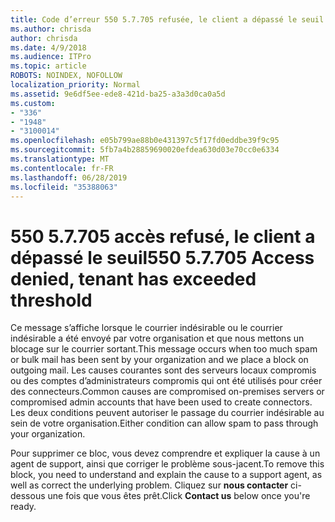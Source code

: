 ```yaml
---
title: Code d’erreur 550 5.7.705 refusée, le client a dépassé le seuil
ms.author: chrisda
author: chrisda
ms.date: 4/9/2018
ms.audience: ITPro
ms.topic: article
ROBOTS: NOINDEX, NOFOLLOW
localization_priority: Normal
ms.assetid: 9e6df5ee-ede8-421d-ba25-a3a3d0ca0a5d
ms.custom:
- "336"
- "1948"
- "3100014"
ms.openlocfilehash: e05b799ae88b0e431397c5f17fd0eddbe39f9c95
ms.sourcegitcommit: 5fb7a4b28859690020efdea630d03e70cc0e6334
ms.translationtype: MT
ms.contentlocale: fr-FR
ms.lasthandoff: 06/28/2019
ms.locfileid: "35388063"
---
```

# <a name="550-57705-access-denied-tenant-has-exceeded-threshold"></a><span data-ttu-id="ef3f2-102">550 5.7.705 accès refusé, le client a dépassé le seuil</span><span class="sxs-lookup"><span data-stu-id="ef3f2-102">550 5.7.705 Access denied, tenant has exceeded threshold</span></span>

<span data-ttu-id="ef3f2-103">Ce message s’affiche lorsque le courrier indésirable ou le courrier indésirable a été envoyé par votre organisation et que nous mettons un blocage sur le courrier sortant.</span><span class="sxs-lookup"><span data-stu-id="ef3f2-103">This message occurs when too much spam or bulk mail has been sent by your organization and we place a block on outgoing mail.</span></span>
<span data-ttu-id="ef3f2-104">Les causes courantes sont des serveurs locaux compromis ou des comptes d’administrateurs compromis qui ont été utilisés pour créer des connecteurs.</span><span class="sxs-lookup"><span data-stu-id="ef3f2-104">Common causes are compromised on-premises servers or compromised admin accounts that have been used to create connectors.</span></span> <span data-ttu-id="ef3f2-105">Les deux conditions peuvent autoriser le passage du courrier indésirable au sein de votre organisation.</span><span class="sxs-lookup"><span data-stu-id="ef3f2-105">Either condition can allow spam to pass through your organization.</span></span>

<span data-ttu-id="ef3f2-106">Pour supprimer ce bloc, vous devez comprendre et expliquer la cause à un agent de support, ainsi que corriger le problème sous-jacent.</span><span class="sxs-lookup"><span data-stu-id="ef3f2-106">To remove this block, you need to understand and explain the cause to a support agent, as well as correct the underlying problem.</span></span>
<span data-ttu-id="ef3f2-107">Cliquez sur **nous contacter** ci-dessous une fois que vous êtes prêt.</span><span class="sxs-lookup"><span data-stu-id="ef3f2-107">Click **Contact us** below once you're ready.</span></span>
